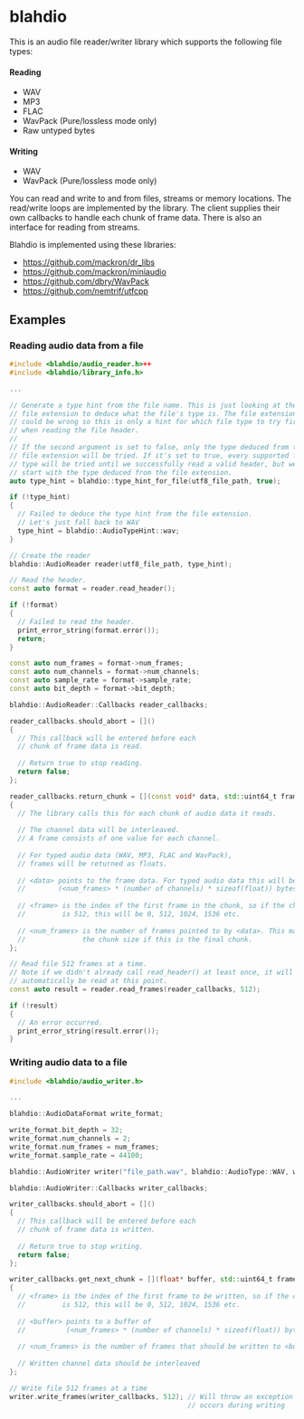 # blahdio

This is an audio file reader/writer library which supports the following file types:

#### Reading
- WAV
- MP3
- FLAC
- WavPack (Pure/lossless mode only)
- Raw untyped bytes

#### Writing
- WAV
- WavPack (Pure/lossless mode only)

You can read and write to and from files, streams or memory locations.
The read/write loops are implemented by the library. The client supplies their own callbacks to handle each chunk of frame data.
There is also an interface for reading from streams.

Blahdio is implemented using these libraries:
- https://github.com/mackron/dr_libs
- https://github.com/mackron/miniaudio
- https://github.com/dbry/WavPack
- https://github.com/nemtrif/utfcpp

## Examples

### Reading audio data from a file

```c++
#include <blahdio/audio_reader.h>++
#include <blahdio/library_info.h>

...

// Generate a type hint from the file name. This is just looking at the
// file extension to deduce what the file's type is. The file extension
// could be wrong so this is only a hint for which file type to try first
// when reading the file header.
// 
// If the second argument is set to false, only the type deduced from the
// file extension will be tried. If it's set to true, every supported file
// type will be tried until we successfully read a valid header, but we will
// start with the type deduced from the file extension.
auto type_hint = blahdio::type_hint_for_file(utf8_file_path, true);

if (!type_hint)
{
  // Failed to deduce the type hint from the file extension.
  // Let's just fall back to WAV
  type_hint = blahdio::AudioTypeHint::wav;
}

// Create the reader
blahdio::AudioReader reader(utf8_file_path, type_hint);

// Read the header. 
const auto format = reader.read_header();

if (!format)
{
  // Failed to read the header.
  print_error_string(format.error());
  return;
}

const auto num_frames = format->num_frames;
const auto num_channels = format->num_channels;
const auto sample_rate = format->sample_rate;
const auto bit_depth = format->bit_depth;

blahdio::AudioReader::Callbacks reader_callbacks;

reader_callbacks.should_abort = []()
{
  // This callback will be entered before each
  // chunk of frame data is read.
  
  // Return true to stop reading.
  return false;
};

reader_callbacks.return_chunk = [](const void* data, std::uint64_t frame, std::uint32_t num_frames)
{
  // The library calls this for each chunk of audio data it reads.
  
  // The channel data will be interleaved.
  // A frame consists of one value for each channel.
  
  // For typed audio data (WAV, MP3, FLAC and WavPack),
  // frames will be returned as floats.
  
  // <data> points to the frame data. For typed audio data this will be
  //        (<num_frames> * (number of channels) * sizeof(float)) bytes of data
  
  // <frame> is the index of the first frame in the chunk, so if the chunk size
  //         is 512, this will be 0, 512, 1024, 1536 etc.
  
  // <num_frames> is the number of frames pointed to by <data>. This may be less than
  //              the chunk size if this is the final chunk.
};

// Read file 512 frames at a time.
// Note if we didn't already call read_header() at least once, it will
// automatically be read at this point.
const auto result = reader.read_frames(reader_callbacks, 512);

if (!result)
{
  // An error occurred.
  print_error_string(result.error());
}

```

### Writing audio data to a file

```c++
#include <blahdio/audio_writer.h>

...

blahdio::AudioDataFormat write_format;

write_format.bit_depth = 32;
write_format.num_channels = 2;
write_format.num_frames = num_frames;
write_format.sample_rate = 44100;

blahdio::AudioWriter writer("file_path.wav", blahdio::AudioType::WAV, write_format);

blahdio::AudioWriter::Callbacks writer_callbacks;

writer_callbacks.should_abort = []()
{
  // This callback will be entered before each
  // chunk of frame data is written.
  
  // Return true to stop writing.
  return false;
};

writer_callbacks.get_next_chunk = [](float* buffer, std::uint64_t frame, std::uint32_t num_frames)
{
  // <frame> is the index of the first frame to be written, so if the chunk size
  //         is 512, this will be 0, 512, 1024, 1536 etc.
  
  // <buffer> points to a buffer of
  //          (<num_frames> * (number of channels) * sizeof(float)) bytes
  
  // <num_frames> is the number of frames that should be written to <buffer>
  
  // Written channel data should be interleaved
};

// Write file 512 frames at a time
writer.write_frames(writer_callbacks, 512); // Will throw an exception if an error
                                            // occurs during writing
```

